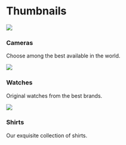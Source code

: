 <!DOCTYPE html>
<!--
To change this license header, choose License Headers in Project Properties.
To change this template file, choose Tools | Templates
and open the template in the editor.
-->
<html>
    <head>
        <title>Thumbnail</title>
                <!-- Latest compiled and minified css -->
       <link rel="stylesheet" href="https://maxcdn.bootstrapcdn.com/bootstrap/4.0.0/css/bootstrap.min.css">
       <!--Jquery library -->
  <script src="https://ajax.googleapis.com/ajax/libs/jquery/3.5.1/jquery.min.js"></script>
       <!-- Latest compiled and minified javascript -->
     <script type="text/javascript" src="https://maxcdn.bootstrapcdn.com/bootstrap/3.3.7/js/bootstrap.min.js"></script>
        <meta charset="UTF-8">
        <meta name="viewport" content="width=device-width, initial-scale=1.0">
    </head>
    <body>
        <div class="container">
            <h1>Thumbnails</h1>
            <div class="row">
                <div class="col-sm-4">
                    <div class="thumbnail">
                        <img src="img/camera.jpg">
                        <div class="caption">
                            <h3>Cameras</h3>
                            <p>Choose among the best available in the world.</p>
                        </div>
                    </div>
                </div>
                <div class="col-sm-4">
                    <div class="thumbnail ">
                        <img src="img/watch.jpg">
                        <div class="caption">
                            <h3>Watches</h3>
                            <p>Original watches from the best brands.</p>
                        </div>
                    </div>
                </div>
              <div class="col-sm-4">
                    <div class="thumbnail ">
                        <img src="img/shirt.jpg">
                        <div class="caption">
                            <h3>Shirts</h3>
                            <p>Our exquisite collection of shirts.</p>
                        </div>
                    </div>
                </div>
            </div>
        </div>
    </body>
</html>
